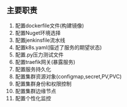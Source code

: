 ## 主要职责
 1. 配置dockerfile文件(构建镜像)
 2. 配置Nuget环境选择
 3. 配置jenkinsfile流水线
 4. 配置k8s.yaml(描述了服务的期望状态)
 5. 配置.py压力测试文件
 6. 配置traefik网关(暴露服务)
 7. 配置服务持久化
 8. 配置集群资源对象(configmap,secret,PV,PVC)
 9. 配置集群身份和权限控制
 10. 配置集群边缘节点
 11. 配置个性化监控
 
